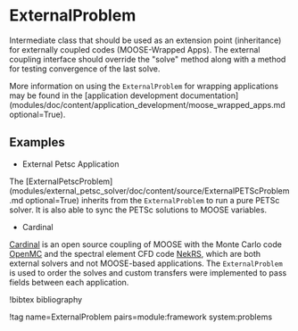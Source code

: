 # ExternalProblem

Intermediate class that should be used as an extension point (inheritance) for externally
coupled codes (MOOSE-Wrapped Apps). The external coupling interface should override the
"solve" method along with a method for testing convergence of the last solve.

More information on using the `ExternalProblem` for wrapping applications may be found
in the [application development documentation](modules/doc/content/application_development/moose_wrapped_apps.md optional=True).

## Examples

- External Petsc Application


The [ExternalPetscProblem](modules/external_petsc_solver/doc/content/source/ExternalPETScProblem.md optional=True)
inherits from the `ExternalProblem` to run a pure PETSc solver. It is also able to sync the PETSc solutions
to MOOSE variables.

- Cardinal


[Cardinal](https://github.com/neams-th-coe/cardinal) is an open source coupling of MOOSE with the Monte Carlo
code [OpenMC](https://github.com/openmc-dev/openmc) and the spectral element CFD code
[NekRS](https://github.com/Nek5000/nekRS), which are both
external solvers and not MOOSE-based applications.
The `ExternalProblem` is used to order the solves and custom transfers were implemented to
pass fields between each application.


!bibtex bibliography

!tag name=ExternalProblem pairs=module:framework system:problems

